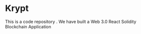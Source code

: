 # Krypt
This is a code repository .  We have  built a Web 3.0 React Solidity Blockchain Application
